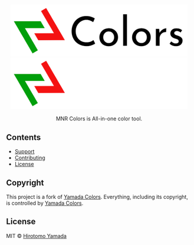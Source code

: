 <p align="center">
  <img src="https://raw.githubusercontent.com/MNRfrom2020/colors/main/logo/logo-black@2x.png#gh-light-mode-only" alt="Yamada UI" width="480" />
  <img src="https://raw.githubusercontent.com/MNRfrom2020/colors/main/logo/logo-white@2x.png#gh-dark-mode-only" alt="Yamada UI" width="480" />
</p>

<p align='center'>
  MNR Colors is All-in-one color tool.
</p>

## Contents

- [Support](#Support)
- [Contributing](#contributing)
- [License](#license)

## Copyright

This project is a fork of <a href="https://github.com/yamada-ui/yamada-colors">Yamada Colors</a>. Everything, including its copyright, is controlled by <a href="https://github.com/yamada-ui/yamada-colors">Yamada Colors</a>.

## License

MIT © [Hirotomo Yamada](https://github.com/hirotomoyamada)

